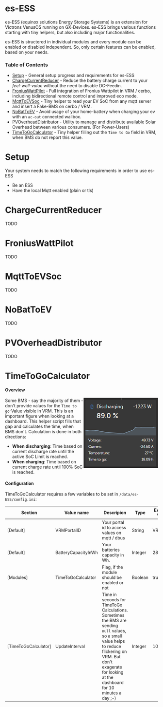 # es-ESS
es-ESS (equinox solutions Energy Storage Systems) is an extension for Victrons VenusOS running on GX-Devices.
es-ESS brings various functions starting with tiny helpers, but also including major functionalities.

es-ESS is structered in individual modules and every module can be enabled or disabled independent. So, only certain
features can be enabled, based on your needs.

### Table of Contents
- [Setup](#setup) - General setup progress and requirements for es-ESS
- [ChargeCurrentReducer](#chargecurrentreducer) - Reduce the battery charge current to your *feel-well-value* without the need to disable DC-Feedin.
- [FroniusWattPilot](#froniuswattpilot) - Full integration of Fronius Wattpilot in VRM / cerbo, including bidirectional remote control and improved eco mode.
- [MqttToEVSoc](#mqtttoevsoc) - Tiny helper to read your EV SoC from any mqtt server and insert a Fake-BMS on cerbo / VRM.
- [NoBatToEV](#nobattoev) - Avoid usage of your home-battery when charging your ev with an `ac-out` connected wallbox.
- [PVOverheadDistributor](#pvoverheaddistributor) - Utility to manage and distribute available Solar Overhead between various consumers. (For Power-Users)
- [TimeToGoCalculator](#timetogocalculator) - Tiny helper filling out the `Time to Go` field in VRM, when BMS do not report this value.  

# Setup
Your system needs to match the following requirements in order to use es-ESS
- Be an ESS
- Have the local Mqtt enabled (plain or tls)

# ChargeCurrentReducer
TODO

# FroniusWattPilot
TODO

# MqttToEVSoc
TODO

# NoBatToEV
TODO

# PVOverheadDistributor
TODO

# TimeToGoCalculator
#### Overview

<img align="right" src="https://github.com/realdognose/es-ESS/blob/main/img/TimeToGo.png"> 

Some BMS - say the majority of them - don't provide values for the `Time to go`-Value visible in VRM. This is an important figure when looking at a dashboard. This helper script 
fills that gap and calculates the time, when BMS don't. Calculation is done in both directions: 

- **When discharging**: Time based on current discharge rate until the active SoC Limit is reached.
- **When charging**: Time based on current charge rate until 100% SoC is reached. 





#### Configuration

TimeToGoCalculator requires a few variables to be set in `/data/es-ESS/config.ini`: 

| Section    | Value name |  Descripion | Type | Example Value|
| ---------- | ---------|---- | ------------- |--|
| [Default]    | VRMPortalID |  Your portal id to access values on mqtt / dbus |String | VRM0815 |
| [Default]  | BatteryCapacityInWh  | Your batteries capacity in Wh.  | Integer| 28000 |
| [Modules]    | TimeToGoCalculator | Flag, if the module should be enabled or not | Boolean | true |
| [TimeToGoCalculator]  | UpdateInterval |  Time in seconds for TimeToGo Calculations. Sometimes the BMS are sending `null` values, so a small value helps to reduce flickering on VRM. But don't exagerate for looking at the dashboard for 10 minutes a day ;-)| Integer  | 1000 |



